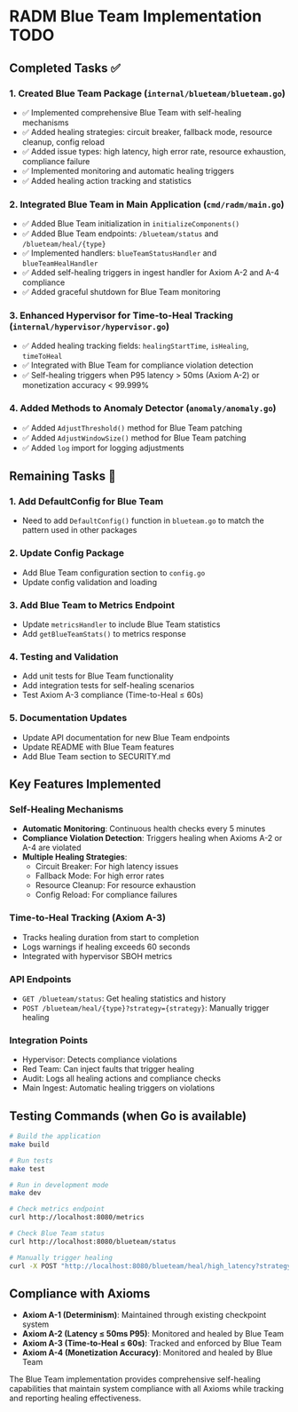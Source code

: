# RADM Blue Team Implementation TODO

## Completed Tasks ✅

### 1. Created Blue Team Package (`internal/blueteam/blueteam.go`)
- ✅ Implemented comprehensive Blue Team with self-healing mechanisms
- ✅ Added healing strategies: circuit breaker, fallback mode, resource cleanup, config reload
- ✅ Added issue types: high latency, high error rate, resource exhaustion, compliance failure
- ✅ Implemented monitoring and automatic healing triggers
- ✅ Added healing action tracking and statistics

### 2. Integrated Blue Team in Main Application (`cmd/radm/main.go`)
- ✅ Added Blue Team initialization in `initializeComponents()`
- ✅ Added Blue Team endpoints: `/blueteam/status` and `/blueteam/heal/{type}`
- ✅ Implemented handlers: `blueTeamStatusHandler` and `blueTeamHealHandler`
- ✅ Added self-healing triggers in ingest handler for Axiom A-2 and A-4 compliance
- ✅ Added graceful shutdown for Blue Team monitoring

### 3. Enhanced Hypervisor for Time-to-Heal Tracking (`internal/hypervisor/hypervisor.go`)
- ✅ Added healing tracking fields: `healingStartTime`, `isHealing`, `timeToHeal`
- ✅ Integrated with Blue Team for compliance violation detection
- ✅ Self-healing triggers when P95 latency > 50ms (Axiom A-2) or monetization accuracy < 99.999%

### 4. Added Methods to Anomaly Detector (`anomaly/anomaly.go`)
- ✅ Added `AdjustThreshold()` method for Blue Team patching
- ✅ Added `AdjustWindowSize()` method for Blue Team patching
- ✅ Added `log` import for logging adjustments

## Remaining Tasks 🔄

### 1. Add DefaultConfig for Blue Team
- Need to add `DefaultConfig()` function in `blueteam.go` to match the pattern used in other packages

### 2. Update Config Package
- Add Blue Team configuration section to `config.go`
- Update config validation and loading

### 3. Add Blue Team to Metrics Endpoint
- Update `metricsHandler` to include Blue Team statistics
- Add `getBlueTeamStats()` to metrics response

### 4. Testing and Validation
- Add unit tests for Blue Team functionality
- Add integration tests for self-healing scenarios
- Test Axiom A-3 compliance (Time-to-Heal ≤ 60s)

### 5. Documentation Updates
- Update API documentation for new Blue Team endpoints
- Update README with Blue Team features
- Add Blue Team section to SECURITY.md

## Key Features Implemented

### Self-Healing Mechanisms
- **Automatic Monitoring**: Continuous health checks every 5 minutes
- **Compliance Violation Detection**: Triggers healing when Axioms A-2 or A-4 are violated
- **Multiple Healing Strategies**:
  - Circuit Breaker: For high latency issues
  - Fallback Mode: For high error rates
  - Resource Cleanup: For resource exhaustion
  - Config Reload: For compliance failures

### Time-to-Heal Tracking (Axiom A-3)
- Tracks healing duration from start to completion
- Logs warnings if healing exceeds 60 seconds
- Integrated with hypervisor SBOH metrics

### API Endpoints
- `GET /blueteam/status`: Get healing statistics and history
- `POST /blueteam/heal/{type}?strategy={strategy}`: Manually trigger healing

### Integration Points
- Hypervisor: Detects compliance violations
- Red Team: Can inject faults that trigger healing
- Audit: Logs all healing actions and compliance checks
- Main Ingest: Automatic healing triggers on violations

## Testing Commands (when Go is available)

```bash
# Build the application
make build

# Run tests
make test

# Run in development mode
make dev

# Check metrics endpoint
curl http://localhost:8080/metrics

# Check Blue Team status
curl http://localhost:8080/blueteam/status

# Manually trigger healing
curl -X POST "http://localhost:8080/blueteam/heal/high_latency?strategy=circuit_breaker"
```

## Compliance with Axioms

- **Axiom A-1 (Determinism)**: Maintained through existing checkpoint system
- **Axiom A-2 (Latency ≤ 50ms P95)**: Monitored and healed by Blue Team
- **Axiom A-3 (Time-to-Heal ≤ 60s)**: Tracked and enforced by Blue Team
- **Axiom A-4 (Monetization Accuracy)**: Monitored and healed by Blue Team

The Blue Team implementation provides comprehensive self-healing capabilities that maintain system compliance with all Axioms while tracking and reporting healing effectiveness.
